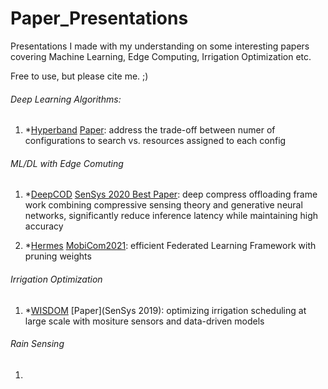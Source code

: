 # Paper_Presentations

Presentations I made with my understanding on some interesting papers covering Machine Learning, Edge Computing, Irrigation Optimization etc. 

Free to use, but please cite me. ;)

###### Deep Learning Algorithms:
1. *[Hyperband]() [Paper](https://arxiv.org/abs/1603.06560): address the trade-off between numer of configurations to search vs. resources assigned to each config




###### ML/DL with Edge Comuting
1. *[DeepCOD]() [SenSys 2020 Best Paper](https://yscacaca.github.io/publication/yao-2020-deepcod/yao-2020-deepcod.pdf): deep compress offloading frame work combining compressive sensing theory and generative neural networks, significantly reduce inference latency while maintaining high accuracy

2. *[Hermes]() [MobiCom2021](): efficient Federated Learning Framework with pruning weights


###### Irrigation Optimization
1. *[WISDOM]() [Paper](SenSys 2019): optimizing irrigation scheduling at large scale with mositure sensors and data-driven models


###### Rain Sensing
1. 